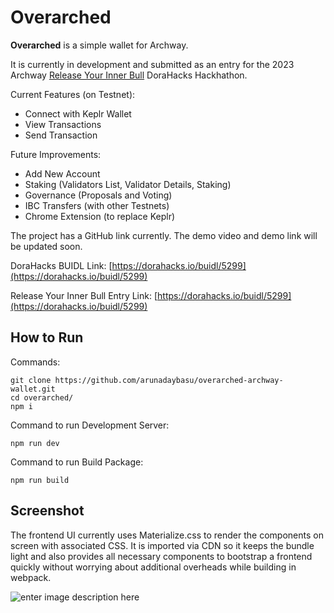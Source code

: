 # Overarched

**Overarched** is a simple wallet for Archway.

It is currently in development and submitted as an entry for the 2023 Archway [Release Your Inner Bull](https://dorahacks.io/hackathon/archway-releaseyourinnerbull) DoraHacks Hackhathon.

Current Features (on Testnet):
- Connect with Keplr Wallet
- View Transactions
- Send Transaction

Future Improvements:
- Add New Account
- Staking (Validators List, Validator Details, Staking)
- Governance (Proposals and Voting)
- IBC Transfers (with other Testnets)
- Chrome Extension (to replace Keplr)

The project has a GitHub link currently. The demo video and demo link will be updated soon.

DoraHacks BUIDL Link: [https://dorahacks.io/buidl/5299](https://dorahacks.io/buidl/5299)

Release Your Inner Bull Entry Link: [https://dorahacks.io/buidl/5299](https://dorahacks.io/buidl/5299)


## How to Run

Commands: 

    git clone https://github.com/arunadaybasu/overarched-archway-wallet.git
    cd overarched/ 
    npm i 

Command to run Development Server:

    npm run dev

Command to run Build Package:    

    npm run build

## Screenshot

The frontend UI currently uses Materialize.css to render the components on screen with associated CSS. It is imported via CDN so it keeps the bundle light and also provides all necessary components to bootstrap a frontend quickly without worrying about additional overheads while building in webpack.

![enter image description here](https://i.ibb.co/sRCRLFx/Screenshot-2023-04-16-124334.png%22%20alt=%22Screenshot-2023-04-16-124334)
